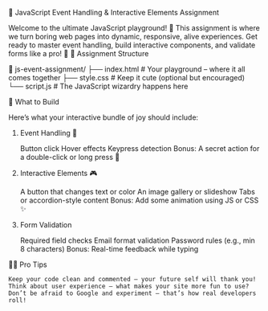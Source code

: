 🎯 JavaScript Event Handling & Interactive Elements Assignment

Welcome to the ultimate JavaScript playground! 🎉 This assignment is where we turn boring web pages into dynamic, responsive, alive experiences. Get ready to master event handling, build interactive components, and validate forms like a pro! 💪
📁 Assignment Structure

📂 js-event-assignment/
├── index.html         # Your playground – where it all comes together
├── style.css          # Keep it cute (optional but encouraged)
└── script.js          # The JavaScript wizardry happens here

🧪 What to Build

Here’s what your interactive bundle of joy should include:
1. Event Handling 🎈

    Button click
    Hover effects
    Keypress detection
    Bonus: A secret action for a double-click or long press 🤫

2. Interactive Elements 🎮

    A button that changes text or color
    An image gallery or slideshow
    Tabs or accordion-style content
    Bonus: Add some animation using JS or CSS ✨

3. Form Validation

    Required field checks
    Email format validation
    Password rules (e.g., min 8 characters)
    Bonus: Real-time feedback while typing

🧙‍♂️ Pro Tips

    Keep your code clean and commented – your future self will thank you!
    Think about user experience – what makes your site more fun to use?
    Don’t be afraid to Google and experiment – that’s how real developers roll!
